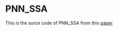 # PNN_SSA
This is the surce code of PNN_SSA from this [paper](https://www.frontiersin.org/articles/10.3389/fphys.2021.696077/full)

